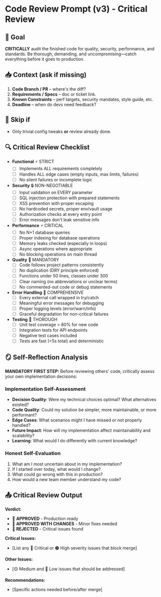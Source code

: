 # Code Review Prompt (v3) - Critical Review

## 🎯 Goal
**CRITICALLY** audit the finished code for quality, security, performance, and standards. Be thorough, demanding, and uncompromising—catch everything before it goes to production.

## 📥 Context (ask if missing)
1. **Code Branch / PR** – where's the diff?
2. **Requirements / Specs** – doc or ticket link.
3. **Known Constraints** – perf targets, security mandates, style guide, etc.
4. **Deadline** – when do devs need feedback?

## 🚦 Skip if
- Only trivial config tweaks **or** review already done.

## 🔍 Critical Review Checklist
- **Functional** ⚡ STRICT
  - [ ] Implements ALL requirements completely
  - [ ] Handles ALL edge cases (empty inputs, max limits, failures)
  - [ ] No silent failures or incomplete logic

- **Security** 🔒 NON-NEGOTIABLE  
  - [ ] Input validation on EVERY parameter
  - [ ] SQL injection protection with prepared statements
  - [ ] XSS prevention with proper escaping
  - [ ] No hardcoded secrets, proper env/vault usage
  - [ ] Authorization checks at every entry point
  - [ ] Error messages don't leak sensitive info

- **Performance** ⚡ CRITICAL
  - [ ] No N+1 database queries 
  - [ ] Proper indexing for database operations
  - [ ] Memory leaks checked (especially in loops)
  - [ ] Async operations where appropriate
  - [ ] No blocking operations on main thread

- **Quality** 📐 MANDATORY
  - [ ] Code follows project patterns consistently
  - [ ] No duplication (DRY principle enforced)
  - [ ] Functions under 50 lines, classes under 300
  - [ ] Clear naming (no abbreviations or unclear terms)
  - [ ] No commented-out code or debug statements

- **Error Handling** 🚨 COMPREHENSIVE
  - [ ] Every external call wrapped in try/catch
  - [ ] Meaningful error messages for debugging
  - [ ] Proper logging levels (error/warn/info)
  - [ ] Graceful degradation for non-critical failures

- **Testing** 🧪 THOROUGH
  - [ ] Unit test coverage > 80% for new code
  - [ ] Integration tests for API endpoints
  - [ ] Negative test cases included
  - [ ] Tests are fast (<5s total) and deterministic  

## 🪞 Self-Reflection Analysis
**MANDATORY FIRST STEP:** Before reviewing others' code, critically assess your own implementation decisions:

### Implementation Self-Assessment
- **Decision Quality**: Were my technical choices optimal? What alternatives existed?
- **Code Quality**: Could my solution be simpler, more maintainable, or more performant?
- **Edge Cases**: What scenarios might I have missed or not properly handled?
- **Future Impact**: How will my implementation affect maintainability and scalability?
- **Learning**: What would I do differently with current knowledge?

### Honest Self-Evaluation
1. What am I most uncertain about in my implementation?
2. If I started over today, what would I change?
3. What could go wrong with this in production?
4. How would a new team member understand my code?

## 📤 Critical Review Output

**Verdict:** 
- 🚦 **APPROVED** - Production ready
- 🔶 **APPROVED WITH CHANGES** - Minor fixes needed
- 🛑 **REJECTED** - Critical issues found

**Critical Issues:**
- [List any 🔴 Critical or 🟠 High severity issues that block merge]

**Other Issues:**
- [🟡 Medium and 🔵 Low issues that should be addressed]

**Recommendations:**
- [Specific actions needed before/after merge] 